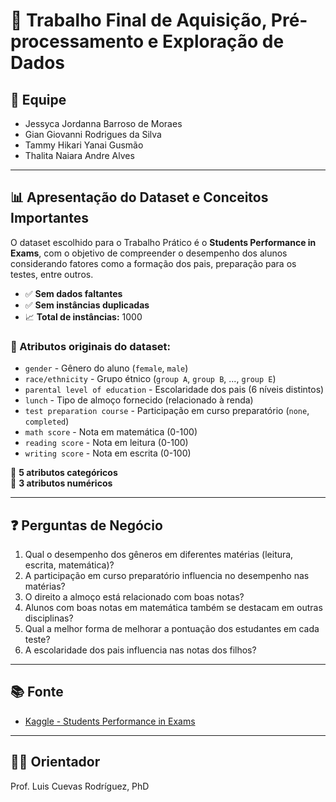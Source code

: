 # 📘 Trabalho Final de Aquisição, Pré-processamento e Exploração de Dados

## 👥 Equipe

- Jessyca Jordanna Barroso de Moraes
- Gian Giovanni Rodrigues da Silva  
- Tammy Hikari Yanai Gusmão  
- Thalita Naiara Andre Alves  

---

## 📊 Apresentação do Dataset e Conceitos Importantes

O dataset escolhido para o Trabalho Prático é o **Students Performance in Exams**, com o objetivo de compreender o desempenho dos alunos considerando fatores como a formação dos pais, preparação para os testes, entre outros.

- ✅ **Sem dados faltantes**
- ✅ **Sem instâncias duplicadas**
- 📈 **Total de instâncias:** 1000

### 🧾 Atributos originais do dataset:

- `gender` - Gênero do aluno (`female`, `male`)
- `race/ethnicity` - Grupo étnico (`group A`, `group B`, ..., `group E`)
- `parental level of education` - Escolaridade dos pais (6 níveis distintos)
- `lunch` - Tipo de almoço fornecido (relacionado à renda)
- `test preparation course` - Participação em curso preparatório (`none`, `completed`)
- `math score` - Nota em matemática (0-100)
- `reading score` - Nota em leitura (0-100)
- `writing score` - Nota em escrita (0-100)

🔹 **5 atributos categóricos**  
🔹 **3 atributos numéricos**

---

## ❓ Perguntas de Negócio

1. Qual o desempenho dos gêneros em diferentes matérias (leitura, escrita, matemática)?
2. A participação em curso preparatório influencia no desempenho nas matérias?
3. O direito a almoço está relacionado com boas notas?
4. Alunos com boas notas em matemática também se destacam em outras disciplinas?
5. Qual a melhor forma de melhorar a pontuação dos estudantes em cada teste?
6. A escolaridade dos pais influencia nas notas dos filhos?

---

## 📚 Fonte

- [Kaggle - Students Performance in Exams](https://www.kaggle.com/datasets/spscientist/students-performance-in-exams)

---

## 👨‍🏫 Orientador

Prof. Luis Cuevas Rodríguez, PhD

